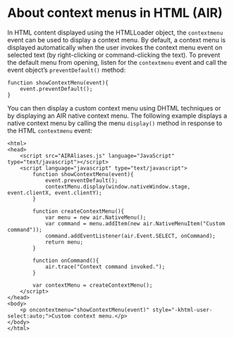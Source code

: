 # About context menus in HTML (AIR)

<div>

In HTML content displayed using the HTMLLoader object, the `contextmenu` event
can be used to display a context menu. By default, a context menu is displayed
automatically when the user invokes the context menu event on selected text (by
right-clicking or command-clicking the text). To prevent the default menu from
opening, listen for the `contextmenu` event and call the event object’s
`preventDefault()` method:

    function showContextMenu(event){
    	event.preventDefault();
    }

You can then display a custom context menu using DHTML techniques or by
displaying an AIR native context menu. The following example displays a native
context menu by calling the menu `display()` method in response to the HTML
`contextmenu` event:

    <html>
    <head>
    	<script src="AIRAliases.js" language="JavaScript" type="text/javascript"></script>
    	<script language="javascript" type="text/javascript">
    		function showContextMenu(event){
    			event.preventDefault();
    			contextMenu.display(window.nativeWindow.stage, event.clientX, event.clientY);
    		}

    		function createContextMenu(){
    			var menu = new air.NativeMenu();
    			var command = menu.addItem(new air.NativeMenuItem("Custom command"));
    			command.addEventListener(air.Event.SELECT, onCommand);
    			return menu;
    		}

    		function onCommand(){
    			air.trace("Context command invoked.");
    		}

    		var contextMenu = createContextMenu();
    	</script>
    </head>
    <body>
    	<p oncontextmenu="showContextMenu(event)" style="-khtml-user-select:auto;">Custom context menu.</p>
    </body>
    </html>

</div>

<div>

<div>

</div>

</div>
